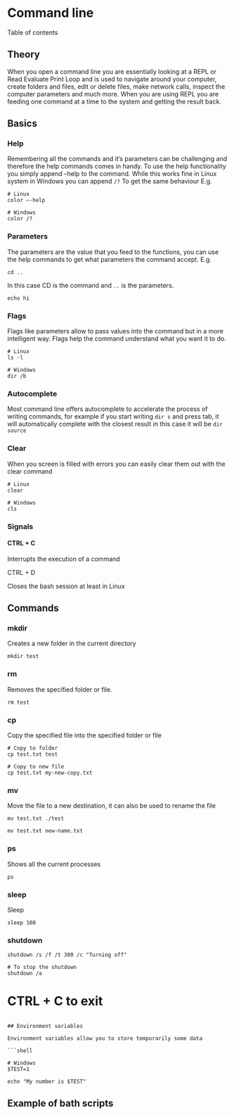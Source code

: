 
# Command line

Table of contents


## Theory

When you open a command line you are essentially looking at a REPL or Read Evaluate Print Loop and is used to navigate around your computer, create folders and files, edit or delete files, make network calls, inspect the computer parameters and much more. When you are using REPL you are feeding one command at a time to the system and getting the result back. 
## Basics
### Help
Remembering all the commands and it’s parameters can be challenging and therefore the help commands comes in handy. To use the help functionality you simply append –help to the command. While this works fine in Linux system in Windows you can append `/?` To get the same behaviour E.g.
```shell
# Linux
color –-help

# Windows
color /?
```
### Parameters
The parameters are the value that you feed to the functions, you can use the help commands to get what parameters the command accept. E.g.
```shell
cd ..
```
In this case CD is the command and `..` is the parameters. 
```shell
echo hi
```
### Flags
Flags like parameters allow to pass values into the command but in a more intelligent way. Flags help the command understand what you want it to do. 
```shell
# Linux
ls -l

# Windows
dir /b
```

### Autocomplete

Most command line offers autocomplete to accelerate the process of writing commands,
for example if you start writing `dir s` and press tab, it will automatically 
complete with the closest result in this case it will be `dir source`

### Clear

When you screen is filled with errors you can easily clear them out with the clear
command

```shell
# Linux
clear

# Windows
cls
```

### Signals

#### CTRL + C

Interrupts the execution of a command

CTRL + D

Closes the bash session at least in Linux


## Commands

### mkdir

Creates a new folder in the current directory

```shell
mkdir test
```

### rm

Removes the specified folder or file.

```shell
rm test
```

### cp

Copy the specified file into the specified folder or file 

```shell
# Copy to folder
cp test.txt test

# Copy to new file
cp test.txt my-new-copy.txt
```

### mv

Move the file to a new destination, it can also be used to rename the file

```shell
mv test.txt ./test

mv test.txt new-name.txt
```

### ps

Shows all the current processes

```shell
ps
```

### sleep

Sleep

```shell
sleep 100
```
### shutdown

```shell
shutdown /s /f /t 300 /c "Turning off"

# To stop the shutdown
shutdown /a
```

# CTRL + C to exit
```

## Environment variables

Environment variables allow you to store temporarily some data

```shell

# Windows
$TEST=1

echo "My number is $TEST"
```

## Example of bath scripts
